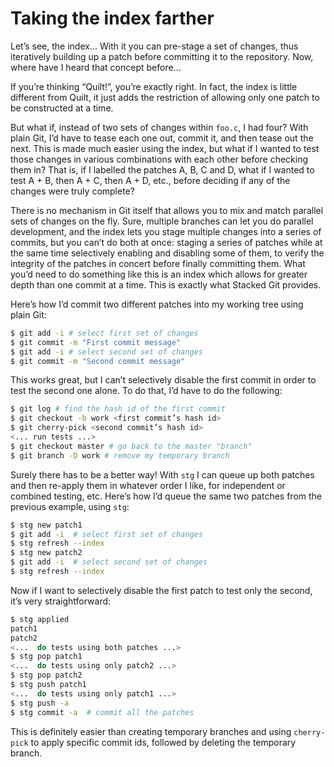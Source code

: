 # Taking the index farther

Let’s see, the index... With it you can pre-stage a set of changes, thus iteratively building up a patch before committing it to the repository. Now, where have I heard that concept before...

If you’re thinking “Quilt!”, you’re exactly right. In fact, the index is little different from Quilt, it just adds the restriction of allowing only one patch to be constructed at a time.

But what if, instead of two sets of changes within `foo.c`, I had four? With plain Git, I’d have to tease each one out, commit it, and then tease out the next. This is made much easier using the index, but what if I wanted to test those changes in various combinations with each other before checking them in? That is, if I labelled the patches A, B, C and D, what if I wanted to test A + B, then A + C, then A + D, etc., before deciding if any of the changes were truly complete?

There is no mechanism in Git itself that allows you to mix and match parallel sets of changes on the fly. Sure, multiple branches can let you do parallel development, and the index lets you stage multiple changes into a series of commits, but you can’t do both at once: staging a series of patches while at the same time selectively enabling and disabling some of them, to verify the integrity of the patches in concert before finally committing them.
What you’d need to do something like this is an index which allows for greater depth than one commit at a time. This is exactly what Stacked Git provides.

Here’s how I’d commit two different patches into my working tree using plain Git:

```bash
$ git add -i # select first set of changes
$ git commit -m "First commit message"
$ git add -i # select second set of changes
$ git commit -m "Second commit message"
```

This works great, but I can’t selectively disable the first commit in order to test the second one alone. To do that, I’d have to do the following:

```bash
$ git log # find the hash id of the first commit
$ git checkout -b work <first commit’s hash id>
$ git cherry-pick <second commit’s hash id>
<... run tests ...>
$ git checkout master # go back to the master "branch"
$ git branch -D work # remove my temporary branch
```

Surely there has to be a better way! With `stg` I can queue up both patches and then re-apply them in whatever order I like, for independent or combined testing, etc. Here’s how I’d queue the same two patches from the previous example, using `stg`:

```bash
$ stg new patch1
$ git add -i  # select first set of changes
$ stg refresh --index
$ stg new patch2
$ git add -i  # select second set of changes
$ stg refresh --index
```
Now if I want to selectively disable the first patch to test only the second, it’s very straightforward:

```bash
$ stg applied
patch1
patch2
<...  do tests using both patches ...>
$ stg pop patch1
<...  do tests using only patch2 ...>
$ stg pop patch2
$ stg push patch1
<...  do tests using only patch1 ...>
$ stg push -a
$ stg commit -a  # commit all the patches
```

This is definitely easier than creating temporary branches and using `cherry-pick` to apply specific commit ids, followed by deleting the temporary branch.
